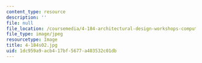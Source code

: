 ```yaml
---
content_type: resource
description: ''
file: null
file_location: /coursemedia/4-184-architectural-design-workshops-computational-design-for-housing-spring-2002/1dc959a9acb417bf5677a403532c01db_4-184s02.jpg
file_type: image/jpeg
resourcetype: Image
title: 4-184s02.jpg
uid: 1dc959a9-acb4-17bf-5677-a403532c01db
---
```

